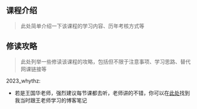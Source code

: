 ## 课程介绍
>此处简单介绍一下该课程的学习内容、历年考核方式等

## 修读攻略
>此处列举一些修读该课程的攻略，包括但不限于注意事项、学习思路、替代网课链接等

2023_whythz:

- 若是王国华老师，强烈建议每节课都去听，老师讲的不错，你可以在[此处](https://zhuanlan.zhihu.com/p/9442757397)找到我当时跟王老师学习的博客笔记